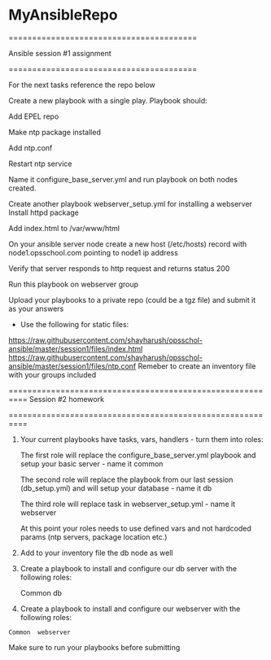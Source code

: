 # MyAnsibleRepo

========================================

Ansible session #1 assignment

========================================


For the next tasks reference the repo below


Create a new playbook with a single play. Playbook should:

Add EPEL repo 

Make ntp package installed

Add ntp.conf

Restart ntp service 

Name it configure_base_server.yml and run playbook on both nodes created. 


Create another playbook webserver_setup.yml  for installing a webserver Install httpd package

Add index.html to /var/www/html 

On your ansible server node create a new host (/etc/hosts) record with node1.opsschool.com pointing to node1 ip address

Verify that server responds to http request and returns status 200

Run this playbook on webserver group


Upload your playbooks to a private repo (could be a tgz file) and submit it as your answers


* Use the following for static files:

https://raw.githubusercontent.com/shayharush/opsschol-ansible/master/session1/files/index.html
https://raw.githubusercontent.com/shayharush/opsschol-ansible/master/session1/files/ntp.conf
Remeber to create an inventory file with your groups included

==========================================================
Session #2 homework

==========================================================

1. Your current playbooks have tasks, vars, handlers - turn them into roles:

    The first role will replace the configure_base_server.yml playbook and setup your basic server - name it common

    The second role will replace the playbook from our last session (db_setup.yml) and will setup your database  - name it db

    The third role will replace task in webserver_setup.yml - name it webserver

    At this point your roles needs to use defined vars and not hardcoded params (ntp servers, package location etc.)

2.  Add to your  inventory file the db node as well

3.  Create a playbook to install and configure our db server with the following roles:

    Common  db

   4. Create a playbook to install and configure our webserver with the following roles:


    Common  webserver


Make sure to run your playbooks before submitting
